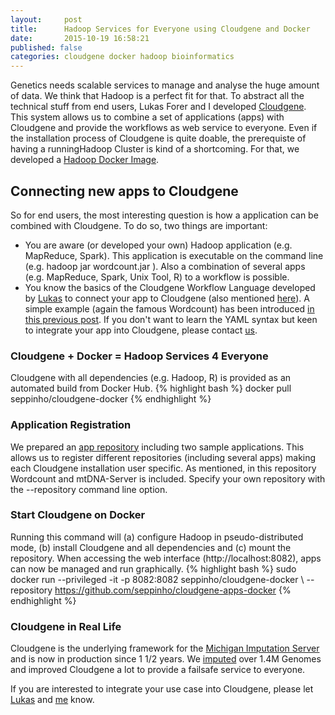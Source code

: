 ```yaml
---
layout:     post
title:      Hadoop Services for Everyone using Cloudgene and Docker
date:       2015-10-19 16:58:21
published: false
categories: cloudgene docker hadoop bioinformatics
---
```


Genetics needs scalable services to manage and analyse the huge amount of data. We think that Hadoop is a perfect fit for that.  To abstract all the technical stuff from end users, Lukas Forer and I developed [Cloudgene](http://seppinho.github.io/cloudgene/hadoop/2015/08/27/cloudgene/). This system allows us to combine a set of applications (apps) with Cloudgene and provide the workflows as web service to everyone. Even if the installation process of Cloudgene is quite doable, the prerequiste of having a runningHadoop Cluster is kind of a shortcoming. For that, we developed a [Hadoop Docker Image](http://seppinho.github.io/docker/hadoop/2015/08/26/docker-hadoop/).

## Connecting new apps to Cloudgene
So for end users, the most interesting question is how a application can be combined with Cloudgene. To do so, two things are important:
- You are aware (or developed your own) Hadoop application (e.g. MapReduce, Spark). This application is executable on the command line (e.g. hadoop jar wordcount.jar <in> <out>). Also a combination of several apps (e.g. MapReduce, Spark, Unix Tool, R) to a workflow is possible.  
- You know the basics of the Cloudgene Workflow Language developed by  [Lukas](www.forer.it) to connect your app to Cloudgene (also mentioned [here](https://github.com/pditommaso/awesome-pipeline)). A simple example (again the famous Wordcount) has been introduced [in this previous post](http://seppinho.github.io/cloudgene/hadoop/2015/08/27/cloudgene/). If you don't want to learn the YAML syntax but keen to integrate your app into Cloudgene, please contact [us](http://seppinho.github.io/about/).

### Cloudgene + Docker = Hadoop Services 4 Everyone
Cloudgene with all dependencies (e.g. Hadoop, R) is provided as an automated build from Docker Hub.
{% highlight bash %}
docker pull seppinho/cloudgene-docker
{% endhighlight %}

### Application Registration
We prepared an [app repository](https://github.com/seppinho/cloudgene-apps-docker) including two sample applications. This  allows us to register different repositories (including several apps) making each Cloudgene installation user specific. As mentioned, in this repository Wordcount and mtDNA-Server is included. Specify your own repository with the --repository command line option.

### Start Cloudgene on Docker
Running this command will (a) configure Hadoop in pseudo-distributed mode, (b) install Cloudgene and all dependencies and (c) mount the repository. When accessing the web interface (http://localhost:8082), apps can now be managed and run graphically.
{% highlight bash %}
sudo docker run --privileged -it -p 8082:8082 seppinho/cloudgene-docker \ --repository https://github.com/seppinho/cloudgene-apps-docker
{% endhighlight %}


### Cloudgene in Real Life
Cloudgene is the underlying framework for the [Michigan Imputation Server](https://imputationserver.sph.umich.edu/) and is now in production since 1 1/2 years. We [imputed](http://genome.sph.umich.edu/wiki/Minimac3) over 1.4M Genomes and improved Cloudgene a lot to provide a failsafe service to everyone. 

If you are interested to integrate your use case into Cloudgene, please let [Lukas](www.forer.it) and [me](http://seppinho.github.io/about/) know.
